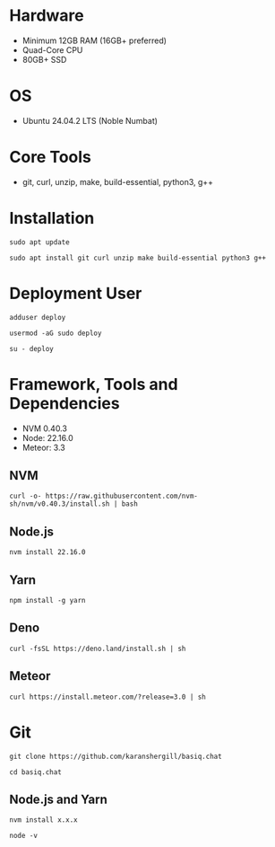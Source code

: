 # Hardware
- Minimum 12GB RAM (16GB+ preferred)
- Quad-Core CPU
- 80GB+ SSD

# OS
- Ubuntu 24.04.2 LTS (Noble Numbat)

# Core Tools
- git, curl, unzip, make, build-essential, python3, g++

# Installation

```shell
sudo apt update
```
```shell
sudo apt install git curl unzip make build-essential python3 g++
```

# Deployment User
```shell
adduser deploy
```
```shell
usermod -aG sudo deploy
```
```shell
su - deploy
```

# Framework, Tools and Dependencies
- NVM 0.40.3
- Node: 22.16.0
- Meteor: 3.3

## NVM
```shell
curl -o- https://raw.githubusercontent.com/nvm-sh/nvm/v0.40.3/install.sh | bash
```

## Node.js
```shell
nvm install 22.16.0
```

## Yarn
```
npm install -g yarn
```

## Deno
```shell
curl -fsSL https://deno.land/install.sh | sh
```

## Meteor
```shell
curl https://install.meteor.com/?release=3.0 | sh
```

# Git
```shell
git clone https://github.com/karanshergill/basiq.chat
```
```shell
cd basiq.chat
```




## Node.js and Yarn
```shell
nvm install x.x.x
```
```shell
node -v
```